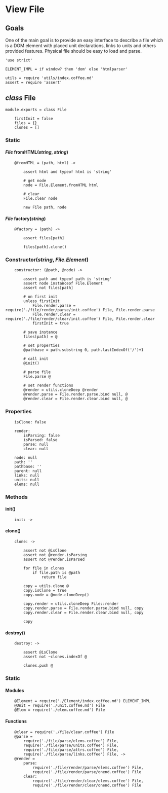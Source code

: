 View File
=========

Goals
-----

One of the main goal is to provide an easy interface to describe a file which is
a DOM element with placed unit declarations, links to units and others provided
features. Physical file should be easy to load and parse.

	'use strict'

	ELEMENT_IMPL = if window? then 'dom' else 'htmlparser'

	utils = require 'utils/index.coffee.md'
	assert = require 'assert'

*class* File
------------

	module.exports = class File

		firstInit = false
		files = {}
		clones = []

### Static

#### *File* fromHTML(*string*, *string*)

		@fromHTML = (path, html) ->

			assert html and typeof html is 'string'

			# get node
			node = File.Element.fromHTML html

			# clear
			File.clear node

			new File path, node

#### *File* factory(*string*)

		@factory = (path) ->

			assert files[path]

			files[path].clone()

### Constructor(*string*, *File.Element*)

		constructor: (@path, @node) ->

			assert path and typeof path is 'string'
			assert node instanceof File.Element
			assert not files[path]

			# on first init
			unless firstInit
				File.render.parse = require('./file/render/parse/init.coffee') File, File.render.parse
				File.render.clear = require('./file/render/clear/init.coffee') File, File.render.clear
				firstInit = true

			# save instance
			files[path] = @

			# set properties
			@pathbase = path.substring 0, path.lastIndexOf('/')+1

			# call init
			@init()

			# parse file
			File.parse @

			# set render functions
			@render = utils.cloneDeep @render
			@render.parse = File.render.parse.bind null, @
			@render.clear = File.render.clear.bind null, @

### Properties

		isClone: false

		render:
			isParsing: false
			isParsed: false
			parse: null
			clear: null

		node: null
		path: ''
		pathbase: ''
		parent: null
		links: null
		units: null
		elems: null

### Methods

#### init()

		init: ->

#### clone()

		clone: ->

			assert not @isClone
			assert not @render.isParsing
			assert not @render.isParsed

			for file in clones
				if file.path is @path
					return file

			copy = utils.clone @
			copy.isClone = true
			copy.node = @node.cloneDeep()

			copy.render = utils.cloneDeep File::render
			copy.render.parse = File.render.parse.bind null, copy
			copy.render.clear = File.render.clear.bind null, copy

			copy

#### destroy()

		destroy: ->

			assert @isClone
			assert not ~clones.indexOf @

			clones.push @

### Static

#### Modules

		@Element = require('./Element/index.coffee.md') ELEMENT_IMPL
		@Unit = require('./unit.coffee.md') File
		@Elem = require('./elem.coffee.md') File

#### Functions

		@clear = require('./file/clear.coffee') File
		@parse = 
			require('./file/parse/elems.coffee') File,
			require('./file/parse/units.coffee') File,
			require('./file/parse/attrs.coffee') File,
			require('./file/parse/links.coffee') File, ->
		@render =
			parse:
				require('./file/render/parse/elems.coffee') File,
				require('./file/render/parse/onend.coffee') File
			clear:
				require('./file/render/clear/elems.coffee') File,
				require('./file/render/clear/onend.coffee') File